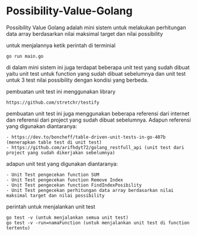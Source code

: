 # Possibility-Value-Golang
Possibility Value Golang adalah mini sistem untuk melakukan perhitungan data array berdasarkan nilai maksimal target dan nilai possibility

untuk menjalannya ketik perintah di terminial   
```
go run main.go
```
di dalam mini sistem ini juga terdapat beberapa unit test yang sudah dibuat yaitu unit test untuk function yang
sudah dibuat sebelumnya dan unit test untuk 3 test nilai possibility dengan kondisi yang berbeda.

pembuatan unit test ini menggunakan library
```
https://github.com/stretchr/testify
```

pembuatan unit test ini juga menggunakan beberapa referensi dari internet dan referensi dari project yang sudah
dibuat sebelumnya. Adapun referensi yang digunakan diantaranya:
```
- https://dev.to/boncheff/table-driven-unit-tests-in-go-407b (menerapkan table test di unit test)
- https://github.com/arifhdyt72/golang_restfull_api (unit test dari project yang sudah dikerjakan sebelumnya)
```

adapun unit test yang digunakan diantaranya:
```
- Unit Test pengecekan function SUM
- Unit Test pengecekan function Remove Index
- Unit Test pengecekan function FindIndexPosibility
- Unit Test pengecekan perhitungan data array berdasarkan nilai maksimal target dan nilai possibility
```

perintah untuk menjalankan unit test
```
go test -v (untuk menjalankan semua unit test)
go test -v -run=namaFunction (untuk menjalankan unit test di function tertentu)
```